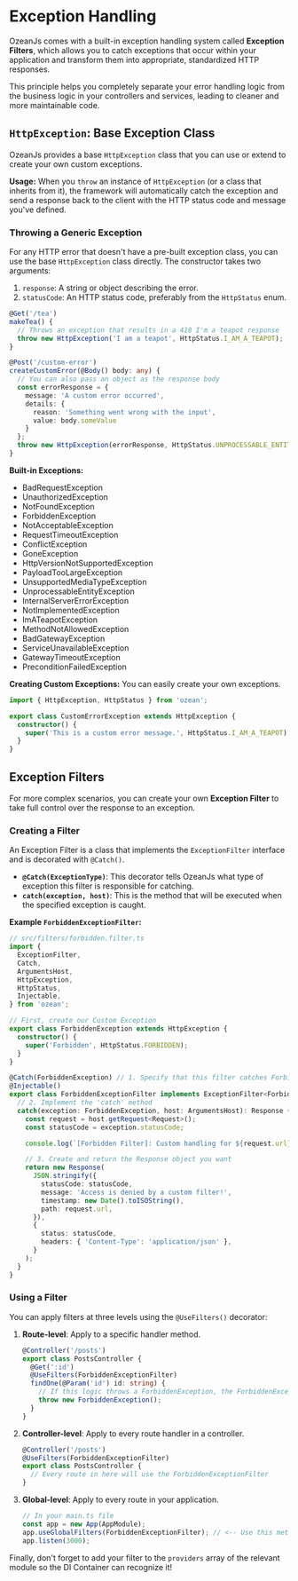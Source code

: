 # Exception Handling

OzeanJs comes with a built-in exception handling system called **Exception Filters**, which allows you to catch exceptions that occur within your application and transform them into appropriate, standardized HTTP responses.

This principle helps you completely separate your error handling logic from the business logic in your controllers and services, leading to cleaner and more maintainable code.

## `HttpException`: Base Exception Class

OzeanJs provides a base `HttpException` class that you can use or extend to create your own custom exceptions.

**Usage:**
When you `throw` an instance of `HttpException` (or a class that inherits from it), the framework will automatically catch the exception and send a response back to the client with the HTTP status code and message you've defined.

### Throwing a Generic Exception

For any HTTP error that doesn't have a pre-built exception class, you can use the base `HttpException` class directly. The constructor takes two arguments:

1.  `response`: A string or object describing the error.
2.  `statusCode`: An HTTP status code, preferably from the `HttpStatus` enum.

```typescript
@Get('/tea')
makeTea() {
  // Throws an exception that results in a 418 I'm a teapot response
  throw new HttpException('I am a teapot', HttpStatus.I_AM_A_TEAPOT);
}

@Post('/custom-error')
createCustomError(@Body() body: any) {
  // You can also pass an object as the response body
  const errorResponse = {
    message: 'A custom error occurred',
    details: {
      reason: 'Something went wrong with the input',
      value: body.someValue
    }
  };
  throw new HttpException(errorResponse, HttpStatus.UNPROCESSABLE_ENTITY); // 422
}
```

**Built-in Exceptions:**

- BadRequestException
- UnauthorizedException
- NotFoundException
- ForbiddenException
- NotAcceptableException
- RequestTimeoutException
- ConflictException
- GoneException
- HttpVersionNotSupportedException
- PayloadTooLargeException
- UnsupportedMediaTypeException
- UnprocessableEntityException
- InternalServerErrorException
- NotImplementedException
- ImATeapotException
- MethodNotAllowedException
- BadGatewayException
- ServiceUnavailableException
- GatewayTimeoutException
- PreconditionFailedException

**Creating Custom Exceptions:**
You can easily create your own exceptions.

```typescript
import { HttpException, HttpStatus } from 'ozean';

export class CustomErrorException extends HttpException {
  constructor() {
    super('This is a custom error message.', HttpStatus.I_AM_A_TEAPOT);
  }
}
```

## Exception Filters

For more complex scenarios, you can create your own **Exception Filter** to take full control over the response to an exception.

### Creating a Filter

An Exception Filter is a class that implements the `ExceptionFilter` interface and is decorated with `@Catch()`.

- **`@Catch(ExceptionType)`**: This decorator tells OzeanJs what type of exception this filter is responsible for catching.
- **`catch(exception, host)`**: This is the method that will be executed when the specified exception is caught.

**Example `ForbiddenExceptionFilter`:**

```typescript
// src/filters/forbidden.filter.ts
import {
  ExceptionFilter,
  Catch,
  ArgumentsHost,
  HttpException,
  HttpStatus,
  Injectable,
} from 'ozean';

// First, create our Custom Exception
export class ForbiddenException extends HttpException {
  constructor() {
    super('Forbidden', HttpStatus.FORBIDDEN);
  }
}

@Catch(ForbiddenException) // 1. Specify that this filter catches ForbiddenException
@Injectable()
export class ForbiddenExceptionFilter implements ExceptionFilter<ForbiddenException> {
  // 2. Implement the 'catch' method
  catch(exception: ForbiddenException, host: ArgumentsHost): Response {
    const request = host.getRequest<Request>();
    const statusCode = exception.statusCode;

    console.log(`[Forbidden Filter]: Custom handling for ${request.url}`);

    // 3. Create and return the Response object you want
    return new Response(
      JSON.stringify({
        statusCode: statusCode,
        message: 'Access is denied by a custom filter!',
        timestamp: new Date().toISOString(),
        path: request.url,
      }),
      {
        status: statusCode,
        headers: { 'Content-Type': 'application/json' },
      }
    );
  }
}
```

### Using a Filter

You can apply filters at three levels using the `@UseFilters()` decorator:

1.  **Route-level**: Apply to a specific handler method.

    ```typescript
    @Controller('/posts')
    export class PostsController {
      @Get(':id')
      @UseFilters(ForbiddenExceptionFilter)
      findOne(@Param('id') id: string) {
        // If this logic throws a ForbiddenException, the ForbiddenExceptionFilter will run
        throw new ForbiddenException();
      }
    }
    ```

2.  **Controller-level**: Apply to every route handler in a controller.

    ```typescript
    @Controller('/posts')
    @UseFilters(ForbiddenExceptionFilter)
    export class PostsController {
      // Every route in here will use the ForbiddenExceptionFilter
    }
    ```

3.  **Global-level**: Apply to every route in your application.

    ```typescript
    // In your main.ts file
    const app = new App(AppModule);
    app.useGlobalFilters(ForbiddenExceptionFilter); // <-- Use this method
    app.listen(3000);
    ```

Finally, don't forget to add your filter to the `providers` array of the relevant module so the DI Container can recognize it!
